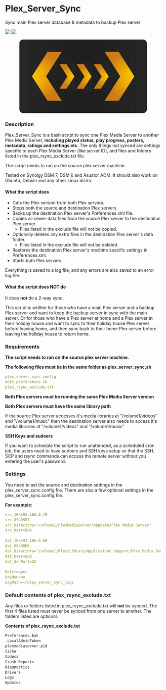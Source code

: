 # Plex_Server_Sync
Sync main Plex server database &amp; metadata to backup Plex server

<a href="https://github.com/007revad/Plex_Server_Sync/releases"><img src="https://img.shields.io/github/release/007revad/Plex_Server_Sync.svg"></a>
<a href="https://hits.seeyoufarm.com"><img src="https://hits.seeyoufarm.com/api/count/incr/badge.svg?url=https%3A%2F%2Fgithub.com%2F007revad%2FPlex_Server_Sync&count_bg=%2379C83D&title_bg=%23555555&icon=&icon_color=%23E7E7E7&title=hits&edge_flat=false"/></a>

<p align="center"><img src="plex_server_sync_logo.png"></p>

### Description

Plex_Server_Sync is a bash script to sync one Plex Media Server to another Plex Media Server, **including played status, play progress, posters, metadata, ratings and settings etc.** The only things not synced are settings specific to each Plex Media Server (like server ID), and files and folders listed in the plex_rsync_exclude.txt file.

The script needs to run on the source plex server machine.

Tested on Synolgy DSM 7, DSM 6 and Asustor ADM. It should also work on Ubuntu, Debian and any other Linux distro.

#### What the script does

* Gets the Plex version from both Plex servers.
* Stops both the source and destination Plex servers.
* Backs up the destination Plex server's Preferences.xml file.
* Copies all newer data files from the source Plex server to the destination Plex server.
  * Files listed in the exclude file will not be copied.
* Optionally deletes any extra files in the destination Plex server's data folder.
  * Files listed in the exclude file will not be deleted.
* Restores the destination Plex server's machine specific settings in Preferences.xml.
* Starts both Plex servers.

Everything is saved to a log file, and any errors are also saved to an error log file.

#### What the script does NOT do

It does **not** do a 2-way sync. 

This script is written for those who have a main Plex server and a backup Plex server and want to keep the backup server in sync with the main server. Or for those who have a Plex server at home and a Plex server at their holiday house and want to sync to their holiday house Plex server before leaving home, and then sync back to their home Plex server before leaving the holiday house to return home.

### Requirements

**The script needs to run on the source plex server machine.**

**The following files must be in the same folder as plex_server_sync.sh**

```YAML
plex_server_sync.config
edit_preferences.sh
plex_rsync_exclude.txt
```

**Both Plex servers must be running the same Plex Media Server version**

**Both Plex servers must have the same library path**

If the source Plex server accesses it's media libraries at "/volume1/videos" and "/volume1/music" then the destination server also needs to access it's media libraries at "/volume1/videos" and "/volume1/music"

**SSH Keys and sudoers**

If you want to schedule the script to run unattended, as a scheduled cron job, the users need to have sudoers and SSH keys setup so that the SSH, SCP and rsync commands can access the remote server without you entering the user's password. 

### Settings

You need to set the source and destination settings in the plex_server_sync.config file. There are also a few optional settings in the plex_server_sync.config file.

**For example:**

```YAML
src_IP=192.168.0.70
src_OS=DSM7
src_Directory="/volume1/PlexMediaServer/AppData/Plex Media Server"
src_User=Bob

dst_IP=192.168.0.60
dst_OS=DSM6
dst_Directory="/volume1/Plex/Library/Application Support/Plex Media Server"
dst_User=Bob
dst_SshPort=22

Delete=yes
DryRun=no
LogPath=~/plex_server_sync_logs
```

### Default contents of plex_rsync_exclude.txt

Any files or folders listed in plex_rsync_exclude.txt will **not** be synced. The first 4 files listed must never be synced from one server to another. The folders listed are optional.

**Contents of plex_rsync_exclude.txt**

```YAMLedit_preferences.sh
Preferences.bak
.LocalAdminToken
plexmediaserver.pid
Cache
Codecs
Crash Reports
Diagnostics
Drivers
Logs
Updates
```
